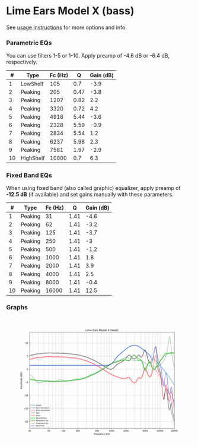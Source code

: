 # Lime Ears Model X (bass)
See [usage instructions](https://github.com/jaakkopasanen/AutoEq#usage) for more options and info.

### Parametric EQs
You can use filters 1-5 or 1-10. Apply preamp of -4.6 dB or -6.4 dB, respectively.

|   # | Type      |   Fc (Hz) |    Q |   Gain (dB) |
|-----|-----------|-----------|------|-------------|
|   1 | LowShelf  |       105 | 0.7  |        -3.9 |
|   2 | Peaking   |       205 | 0.47 |        -3.8 |
|   3 | Peaking   |      1207 | 0.82 |         2.2 |
|   4 | Peaking   |      3320 | 0.72 |         4.2 |
|   5 | Peaking   |      4918 | 5.44 |        -3.6 |
|   6 | Peaking   |      2328 | 5.59 |        -0.9 |
|   7 | Peaking   |      2834 | 5.54 |         1.2 |
|   8 | Peaking   |      6237 | 5.98 |         2.3 |
|   9 | Peaking   |      7581 | 1.97 |        -2.9 |
|  10 | HighShelf |     10000 | 0.7  |         6.3 |

### Fixed Band EQs
When using fixed band (also called graphic) equalizer, apply preamp of **-12.5 dB** (if available) and set gains manually with these parameters.

|   # | Type    |   Fc (Hz) |    Q |   Gain (dB) |
|-----|---------|-----------|------|-------------|
|   1 | Peaking |        31 | 1.41 |        -4.6 |
|   2 | Peaking |        62 | 1.41 |        -3.2 |
|   3 | Peaking |       125 | 1.41 |        -3.7 |
|   4 | Peaking |       250 | 1.41 |        -3   |
|   5 | Peaking |       500 | 1.41 |        -1.2 |
|   6 | Peaking |      1000 | 1.41 |         1.8 |
|   7 | Peaking |      2000 | 1.41 |         3.9 |
|   8 | Peaking |      4000 | 1.41 |         2.5 |
|   9 | Peaking |      8000 | 1.41 |        -0.4 |
|  10 | Peaking |     16000 | 1.41 |        12.5 |

### Graphs
![](./Lime%20Ears%20Model%20X%20(bass).png)
